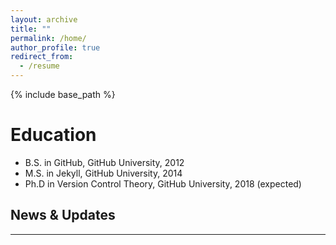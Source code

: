 ```yaml
---
layout: archive
title: ""
permalink: /home/
author_profile: true
redirect_from:
  - /resume
---
```


{% include base_path %}

Education
======
* B.S. in GitHub, GitHub University, 2012
* M.S. in Jekyll, GitHub University, 2014
* Ph.D in Version Control Theory, GitHub University, 2018 (expected)

News & Updates
---
---
<!--
* [Mar. 2020] A paper on [Highly stretchable and oxidation-resistive Cu nanowire heater for replication of the feeling of heat in a virtual world](https://pubs.rsc.org/en/content/articlehtml/2020/ta/d0ta00380h) is published in **_Journal of Materials Chemistry A_**.
* [Aug. 2019] A paper on [Stretchable and transparent kirigami conductor of nanowire percolation network for electronic skin applications](https://pubs.acs.org/doi/full/10.1021/acs.nanolett.9b02014) is published in **_Nano Letters_**.
* [Jan. 2019] A review on [Hierarchical origami and kirigami structure for engineering applications](https://link.springer.com/article/10.1007/s40684-019-00027-2) is published in **_International Journal of Precision Engineering and Manufacturing-Green Technology_**.
-->